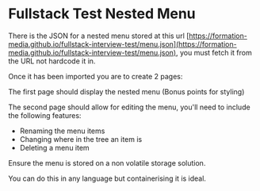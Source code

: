 # Fullstack Test Nested Menu

There is the JSON for a nested menu stored at this url [https://formation-media.github.io/fullstack-interview-test/menu.json](https://formation-media.github.io/fullstack-interview-test/menu.json), you must fetch it from the URL not hardcode it in. 

Once it has been imported you are to create 2 pages:

The first page should display the nested menu (Bonus points for styling)

The second page should allow for editing the menu, you'll need to include the following features: <br/>
- Renaming the menu items<br/>
- Changing where in the tree an item is <br/>
- Deleting a menu item<br/>

Ensure the menu is stored on a non volatile storage solution.

You can do this in any language but containerising it is ideal.
